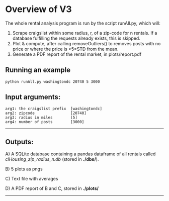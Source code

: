 # Overview of V3

The whole rental analysis program is run by the script runAll.py, which will:

1. Scrape craigslist within some radius, r, of a zip-code for n rentals. If a database fulfilling the requests already exists, this is skipped.
2. Plot & compute, after calling removeOutliers() to removes posts with no price or where the price is >5*STD from the mean.
3. Generate a PDF report of the rental market, in plots/report.pdf

## Running an example
`python runAll.py washingtondc 20740 5 3000`

## Input arguments:

    arg1: the craigslist prefix  [washingtondc]
    arg2: zipcode                [20740]
    arg3: radius in miles        [5]
    arg4: number of posts        [3000]
---------------------------------------------------


## Outputs:   

A) A SQLite database containing a pandas dataframe of all rentals called *clHousing_zip_radius_n.db* (stored in **./dbs/**).

B) 5 plots as pngs

C) Text file with averages

D) A PDF report of B and C, stored in **./plots/**

-----------------------------------------------------------
